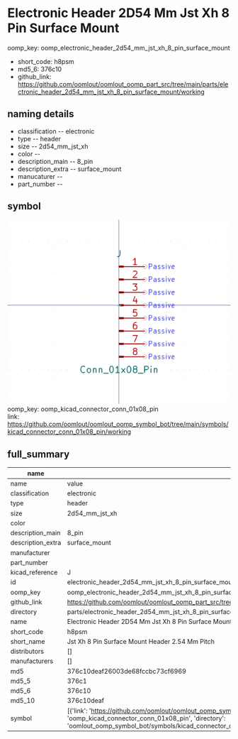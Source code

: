 # Electronic Header 2D54 Mm Jst Xh 8 Pin Surface Mount
oomp_key: oomp_electronic_header_2d54_mm_jst_xh_8_pin_surface_mount 

  
* short_code: h8psm
* md5_6: 376c10  
* github_link: https://github.com/oomlout/oomlout_oomp_part_src/tree/main/parts/electronic_header_2d54_mm_jst_xh_8_pin_surface_mount/working  
## naming details
* classification -- electronic
* type -- header
* size -- 2d54_mm_jst_xh
* color -- 
* description_main -- 8_pin
* description_extra -- surface_mount
* manucaturer -- 
* part_number -- 



## symbol

![](symbol/0/working/working_600.png)  
oomp_key: oomp_kicad_connector_conn_01x08_pin  
link: https://github.com/oomlout/oomlout_oomp_symbol_bot/tree/main/symbols/kicad_connector_conn_01x08_pin/working  


## full_summary
| name | value | 
| --- | --- | 
| name | value | 
| classification | electronic | 
| type | header | 
| size | 2d54_mm_jst_xh | 
| color |  | 
| description_main | 8_pin | 
| description_extra | surface_mount | 
| manufacturer |  | 
| part_number |  | 
| kicad_reference | J | 
| id | electronic_header_2d54_mm_jst_xh_8_pin_surface_mount | 
| oomp_key | oomp_electronic_header_2d54_mm_jst_xh_8_pin_surface_mount | 
| github_link | https://github.com/oomlout/oomlout_oomp_part_src/tree/main/parts/electronic_header_2d54_mm_jst_xh_8_pin_surface_mount/working | 
| directory | parts/electronic_header_2d54_mm_jst_xh_8_pin_surface_mount | 
| name | Electronic Header 2D54 Mm Jst Xh 8 Pin Surface Mount | 
| short_code | h8psm | 
| short_name | Jst Xh 8 Pin Surface Mount Header 2.54 Mm Pitch | 
| distributors | [] | 
| manufacturers | [] | 
| md5 | 376c10deaf26003de68fccbc73cf6969 | 
| md5_5 | 376c1 | 
| md5_6 | 376c10 | 
| md5_10 | 376c10deaf | 
| symbol | [{'link': 'https://github.com/oomlout/oomlout_oomp_symbol_bot/tree/main/symbols/kicad_connector_conn_01x08_pin', 'oomp_key': 'oomp_kicad_connector_conn_01x08_pin', 'directory': 'oomlout_oomp_symbol_bot/symbols/kicad_connector_conn_01x08_pin//working/working.kicad_sym'}] | 
